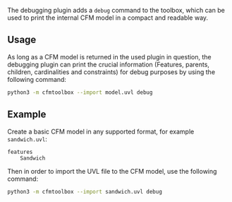 The debugging plugin adds a `debug` command to the toolbox, which can be used to print the internal CFM model in a compact and readable way.

## Usage

As long as a CFM model is returned in the used plugin in question, the debugging plugin can print the crucial information (Features, parents, children, cardinalities and constraints) for debug purposes by using the following command:

```bash
python3 -m cfmtoolbox --import model.uvl debug
```

## Example

Create a basic CFM model in any supported format, for example `sandwich.uvl`:

```uvl
features
    Sandwich
```

Then in order to import the UVL file to the CFM model, use the following command:

```bash
python3 -m cfmtoolbox --import sandwich.uvl debug
```

